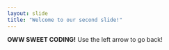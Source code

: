 ```yaml
---
layout: slide
title: "Welcome to our second slide!"
---
```

**OWW SWEET CODING!**
Use the left arrow to go back!
